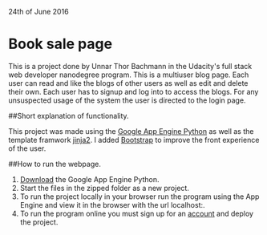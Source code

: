 24th of June 2016

# Book sale page

This is a project done by Unnar Thor Bachmann in the Udacity's full stack web developer nanodegree program. This is a multiuser blog page. Each user can read and like the blogs of other users as well as edit and delete their own. Each user has to signup and log into to access the blogs. For any unsuspected usage of the system the user is directed to the login page.

##Short explanation of functionality.

This project was made using the [Google App Engine Python](https://cloud.google.com/appengine/docs/python/) as well as the template framwork [jinja2](http://jinja.pocoo.org/). I added [Bootstrap](http://getbootstrap.com/) to improve the front experience of the user. 

##How to run the webpage.

1. [Download](https://cloud.google.com/appengine/downloads) the Google App Engine Python.
2. Start the files in the zipped folder as a new project. 
3. To run the project locally in your browser run the program using the App Engine and view it in the browser with the url localhost:<port>.
4. To run the program online you must sign up for an [account](https://cloud.google.com/appengine/) and deploy the project.
